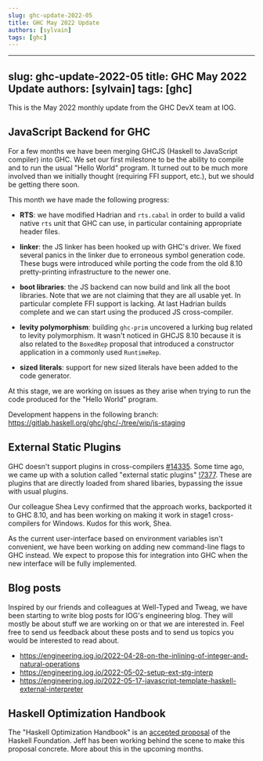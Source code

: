 ```yaml
---
slug: ghc-update-2022-05
title: GHC May 2022 Update
authors: [sylvain]
tags: [ghc]
---
```


---
slug: ghc-update-2022-05
title: GHC May 2022 Update
authors: [sylvain]
tags: [ghc]
---

This is the May 2022 monthly update from the GHC DevX team at IOG.

## JavaScript Backend for GHC

For a few months we have been merging GHCJS (Haskell to JavaScript compiler) into GHC.
We set our first milestone to be the ability to compile and to run the usual "Hello World" program.
It turned out to be much more involved than we initially thought (requiring FFI support, etc.), but we should be getting there soon.

This month we have made the following progress:

- **RTS**: we have modified Hadrian and ``rts.cabal`` in order to build a valid
  native ``rts`` unit that GHC can use, in particular containing appropriate
  header files.

- **linker**: the JS linker has been hooked up with GHC's driver.
  We fixed several panics in the linker due to erroneous symbol generation code.
  These bugs were introduced while porting the code from the old 8.10 pretty-printing infrastructure to the newer one.

- **boot libraries**: the JS backend can now build and link all the boot libraries.
  Note that we are not claiming that they are all usable yet.
  In particular complete FFI support is lacking.
  At last Hadrian builds complete and we can start using the produced JS cross-compiler.

- **levity polymorphism**: building ``ghc-prim`` uncovered a lurking bug related to
  levity polymorphism. It wasn't noticed in GHCJS 8.10 because it is also
  related to the ``BoxedRep`` proposal that introduced a constructor application
  in a commonly used ``RuntimeRep``.

- **sized literals**: support for new sized literals have been added to the code
  generator.

At this stage, we are working on issues as they arise when trying to run the code produced for the "Hello World" program.

Development happens in the following branch: https://gitlab.haskell.org/ghc/ghc/-/tree/wip/js-staging

## External Static Plugins

GHC doesn't support plugins in cross-compilers [#14335](https://gitlab.haskell.org/ghc/ghc/-/issues/14335).
Some time ago, we came up with a solution called "external static plugins" [!7377](https://gitlab.haskell.org/ghc/ghc/-/merge_requests/7377).
These are plugins that are directly loaded from shared libaries, bypassing the issue with usual plugins.

Our colleague Shea Levy confirmed that the approach works, backported it to GHC 8.10, and has been working on making it work in stage1 cross-compilers for Windows.
Kudos for this work, Shea.

As the current user-interface based on environment variables isn't convenient, we have been working on adding new command-line flags to GHC instead.
We expect to propose this for integration into GHC when the new interface will be fully implemented.

## Blog posts

Inspired by our friends and colleagues at Well-Typed and Tweag, we have been starting to write blog posts for IOG's engineering blog.
They will mostly be about stuff we are working on or that we are interested in.
Feel free to send us feedback about these posts and to send us topics you would be interested to read about.

- https://engineering.iog.io/2022-04-28-on-the-inlining-of-integer-and-natural-operations
- https://engineering.iog.io/2022-05-02-setup-ext-stg-interp
- https://engineering.iog.io/2022-05-17-javascript-template-haskell-external-interpreter

## Haskell Optimization Handbook

The "Haskell Optimization Handbook" is an [accepted proposal](https://github.com/haskellfoundation/tech-proposals/blob/main/proposals/accepted/026-haskell-optimization-handbook.md) of the Haskell Foundation.
Jeff has been working behind the scene to make this proposal concrete.
More about this in the upcoming months.
